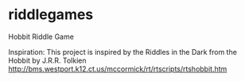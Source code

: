 riddlegames
===========

Hobbit Riddle Game


Inspiration:
This project is inspired by the Riddles in the Dark from the Hobbit by J.R.R. Tolkien http://bms.westport.k12.ct.us/mccormick/rt/rtscripts/rtshobbit.htm
